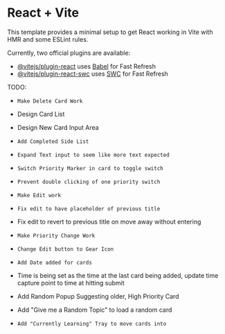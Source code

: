 # React + Vite

This template provides a minimal setup to get React working in Vite with HMR and some ESLint rules.

Currently, two official plugins are available:

- [@vitejs/plugin-react](https://github.com/vitejs/vite-plugin-react/blob/main/packages/plugin-react/README.md) uses [Babel](https://babeljs.io/) for Fast Refresh
- [@vitejs/plugin-react-swc](https://github.com/vitejs/vite-plugin-react-swc) uses [SWC](https://swc.rs/) for Fast Refresh


TODO:

- `Make Delete Card Work`
- Design Card List
- Design New Card Input Area

- `Add Completed Side List`
- `Expand Text input to seem like more text expected`
- `Switch Priority Marker in card to toggle switch`
- `Prevent double clicking of one priority switch`

- `Make Edit work`
-  `Fix edit to have placeholder of previous title`
- Fix edit to revert to previous title on move away without entering
- `Make Priority Change Work`

- `Change Edit button to Gear Icon`

- `Add Date added for cards`
- Time is being set as the time at the last card being added, update time
capture point to time at hitting submit

- Add Random Popup Suggesting older, High Priority Card
- Add "Give me a Random Topic" to load a random card
- `Add "Currently Learning" Tray to move cards into`